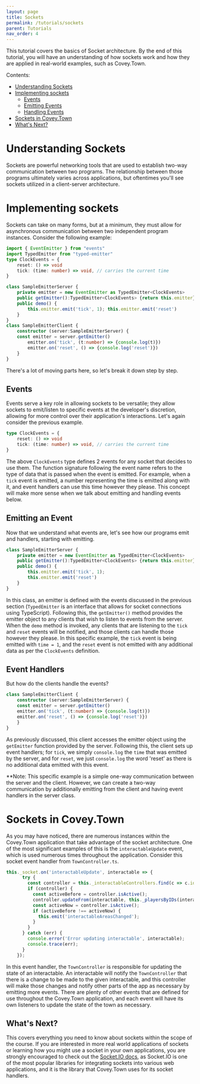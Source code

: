 ```yaml
---
layout: page
title: Sockets
permalink: /tutorials/sockets
parent: Tutorials
nav_order: 4
---
```


This tutorial covers the basics of Socket architecture. By the end of this tutorial, you will have an understanding of how sockets work and how they are applied in real-world examples, such as Covey.Town.

Contents:

- [Understanding Sockets](#understanding-sockets)
- [Implementing sockets](#implementing-sockets)
  - [Events](#events)
  - [Emitting Events](#emitting-events)
  - [Handling Events](#event-handlers)
- [Sockets in Covey.Town](#sockets-in-coveytown)
- [What's Next?](#whats-next)

# Understanding Sockets
Sockets are powerful networking tools that are used to establish two-way communication between two programs. The relationship between those programs ultimately varies across applications, but oftentimes you'll see sockets utilized in a client-server architecture. 

# Implementing sockets
Sockets can take on many forms, but at a minimum, they must allow for asynchronous communication between two independent program instances. Consider the following example:

```ts
import { EventEmitter } from "events"
import TypedEmitter from "typed-emitter"
type ClockEvents = {
    reset: () => void
    tick: (time: number) => void, // carries the current time
}

class SampleEmitterServer {
    private emitter = new EventEmitter as TypedEmitter<ClockEvents>
    public getEmitter():TypedEmitter<ClockEvents> {return this.emitter}
    public demo() {
        this.emitter.emit('tick', 1); this.emitter.emit('reset')
    }
}
class SampleEmitterClient {
    constructor (server:SampleEmitterServer) {
    const emitter = server.getEmitter()
        emitter.on('tick', (t:number) => {console.log(t)})
        emitter.on('reset', () => {console.log('reset')})
    }
}
```

There's a lot of moving parts here, so let's break it down step by step.

## Events
Events serve a key role in allowing sockets to be versatile; they allow sockets to emit/listen to specific events at the developer's discretion, allowing for more control over their application's interactions. Let's again consider the previous example.

```ts
type ClockEvents = {
    reset: () => void
    tick: (time: number) => void, // carries the current time
}
```

The above `ClockEvents` type defines 2 events for any socket that decides to use them. The function signature following the event name refers to the type of data that is passed when the event is emitted. For example, when a `tick` event is emitted, a number representing the time is emitted along with it, and event handlers can use this time however they please. This concept will make more sense when we talk about emitting and handling events below.

## Emitting an Event
Now that we understand what events are, let's see how our programs emit and handlers, starting with emitting. 

```ts
class SampleEmitterServer {
    private emitter = new EventEmitter as TypedEmitter<ClockEvents>
    public getEmitter():TypedEmitter<ClockEvents> {return this.emitter}
    public demo() {
        this.emitter.emit('tick', 1); 
        this.emitter.emit('reset')
    }
}
```

In this class, an emitter is defined with the events discussed in the previous section (`TypedEmitter` is an interface that allows for socket connections using TypeScript). Following this, the `getEmitter()` method provides the emitter object to any clients that wish to listen to events from the server. When the `demo` method is invoked, any clients that are listening to the `tick` and `reset` events will be notified, and those clients can handle those however they please. In this specific example, the `tick` event is being emitted with `time = 1`, and the `reset` event is not emitted with any additional data as per the `ClockEvents` definition.

## Event Handlers
But how do the clients handle the events?

```ts
class SampleEmitterClient {
    constructor (server:SampleEmitterServer) {
    const emitter = server.getEmitter()
    emitter.on('tick', (t:number) => {console.log(t)})
    emitter.on('reset', () => {console.log('reset')})
    }
}
```
As previously discussed, this client accesses the emitter object using the `getEmitter` function provided by the server. Following this, the client sets up event handlers; for `tick`, we simply `console.log` the `time` that was emitted by the server, and for `reset`, we just `console.log` the word 'reset' as there is no additional data emitted with this event.

**Note: This specific example is a simple one-way communication between the server and the client. However, we can create a two-way communication by additionally emitting from the client and having event handlers in the server class.

# Sockets in Covey.Town
As you may have noticed, there are numerous instances within the Covey.Town application that take advantage of the socket architecture. One of the most significant examples of this is the `interactableUpdate` event, which is used numerous times throughout the application. Consider this socket event handler from `TownController.ts`.

```ts
this._socket.on('interactableUpdate', interactable => {
      try {
        const controller = this._interactableControllers.find(c => c.id === interactable.id);
        if (controller) {
          const activeBefore = controller.isActive();
          controller.updateFrom(interactable, this._playersByIDs(interactable.occupants));
          const activeNow = controller.isActive();
          if (activeBefore !== activeNow) {
            this.emit('interactableAreasChanged');
          }
        }
      } catch (err) {
        console.error('Error updating interactable', interactable);
        console.trace(err);
      }
    });
```

In this event handler, the `TownController` is responsible for updating the state of an interactable. An interactable will notify the `TownController` that there is a change to be made to the given interactable, and this controller will make those changes and notify other parts of the app as necessary by emitting more events. There are plenty of other events that are defined for use throughout the Covey.Town application, and each event will have its own listeners to update the state of the town as necessary.



## What's Next?
This covers everything you need to know about sockets within the scope of the course. If you are interested in more real world applications of sockets or learning how you might use a socket in your own applications, you are strongly encouraged to check out the [Socket.IO docs](https://socket.io/docs/v4/), as Socket.IO is one of the most popular libraries for integrating sockets into various web applications, and it is the library that Covey.Town uses for its socket handlers.